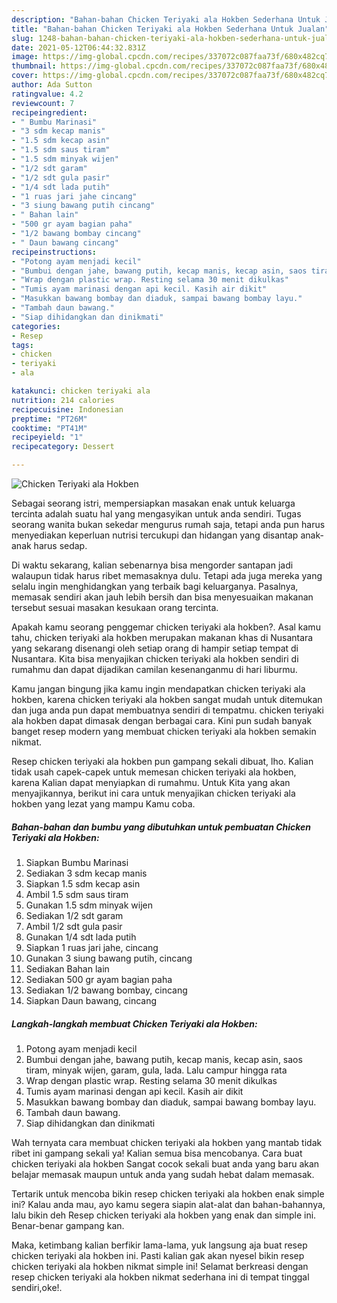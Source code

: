 ```yaml
---
description: "Bahan-bahan Chicken Teriyaki ala Hokben Sederhana Untuk Jualan"
title: "Bahan-bahan Chicken Teriyaki ala Hokben Sederhana Untuk Jualan"
slug: 1248-bahan-bahan-chicken-teriyaki-ala-hokben-sederhana-untuk-jualan
date: 2021-05-12T06:44:32.831Z
image: https://img-global.cpcdn.com/recipes/337072c087faa73f/680x482cq70/chicken-teriyaki-ala-hokben-foto-resep-utama.jpg
thumbnail: https://img-global.cpcdn.com/recipes/337072c087faa73f/680x482cq70/chicken-teriyaki-ala-hokben-foto-resep-utama.jpg
cover: https://img-global.cpcdn.com/recipes/337072c087faa73f/680x482cq70/chicken-teriyaki-ala-hokben-foto-resep-utama.jpg
author: Ada Sutton
ratingvalue: 4.2
reviewcount: 7
recipeingredient:
- " Bumbu Marinasi"
- "3 sdm kecap manis"
- "1.5 sdm kecap asin"
- "1.5 sdm saus tiram"
- "1.5 sdm minyak wijen"
- "1/2 sdt garam"
- "1/2 sdt gula pasir"
- "1/4 sdt lada putih"
- "1 ruas jari jahe cincang"
- "3 siung bawang putih cincang"
- " Bahan lain"
- "500 gr ayam bagian paha"
- "1/2 bawang bombay cincang"
- " Daun bawang cincang"
recipeinstructions:
- "Potong ayam menjadi kecil"
- "Bumbui dengan jahe, bawang putih, kecap manis, kecap asin, saos tiram, minyak wijen, garam, gula, lada. Lalu campur hingga rata"
- "Wrap dengan plastic wrap. Resting selama 30 menit dikulkas"
- "Tumis ayam marinasi dengan api kecil. Kasih air dikit"
- "Masukkan bawang bombay dan diaduk, sampai bawang bombay layu."
- "Tambah daun bawang."
- "Siap dihidangkan dan dinikmati"
categories:
- Resep
tags:
- chicken
- teriyaki
- ala

katakunci: chicken teriyaki ala 
nutrition: 214 calories
recipecuisine: Indonesian
preptime: "PT26M"
cooktime: "PT41M"
recipeyield: "1"
recipecategory: Dessert

---
```



![Chicken Teriyaki ala Hokben](https://img-global.cpcdn.com/recipes/337072c087faa73f/680x482cq70/chicken-teriyaki-ala-hokben-foto-resep-utama.jpg)

Sebagai seorang istri, mempersiapkan masakan enak untuk keluarga tercinta adalah suatu hal yang mengasyikan untuk anda sendiri. Tugas seorang  wanita bukan sekedar mengurus rumah saja, tetapi anda pun harus menyediakan keperluan nutrisi tercukupi dan hidangan yang disantap anak-anak harus sedap.

Di waktu  sekarang, kalian sebenarnya bisa mengorder santapan jadi walaupun tidak harus ribet memasaknya dulu. Tetapi ada juga mereka yang selalu ingin menghidangkan yang terbaik bagi keluarganya. Pasalnya, memasak sendiri akan jauh lebih bersih dan bisa menyesuaikan makanan tersebut sesuai masakan kesukaan orang tercinta. 



Apakah kamu seorang penggemar chicken teriyaki ala hokben?. Asal kamu tahu, chicken teriyaki ala hokben merupakan makanan khas di Nusantara yang sekarang disenangi oleh setiap orang di hampir setiap tempat di Nusantara. Kita bisa menyajikan chicken teriyaki ala hokben sendiri di rumahmu dan dapat dijadikan camilan kesenanganmu di hari liburmu.

Kamu jangan bingung jika kamu ingin mendapatkan chicken teriyaki ala hokben, karena chicken teriyaki ala hokben sangat mudah untuk ditemukan dan juga anda pun dapat membuatnya sendiri di tempatmu. chicken teriyaki ala hokben dapat dimasak dengan berbagai cara. Kini pun sudah banyak banget resep modern yang membuat chicken teriyaki ala hokben semakin nikmat.

Resep chicken teriyaki ala hokben pun gampang sekali dibuat, lho. Kalian tidak usah capek-capek untuk memesan chicken teriyaki ala hokben, karena Kalian dapat menyiapkan di rumahmu. Untuk Kita yang akan menyajikannya, berikut ini cara untuk menyajikan chicken teriyaki ala hokben yang lezat yang mampu Kamu coba.

<!--inarticleads1-->

##### Bahan-bahan dan bumbu yang dibutuhkan untuk pembuatan Chicken Teriyaki ala Hokben:

1. Siapkan  Bumbu Marinasi
1. Sediakan 3 sdm kecap manis
1. Siapkan 1.5 sdm kecap asin
1. Ambil 1.5 sdm saus tiram
1. Gunakan 1.5 sdm minyak wijen
1. Sediakan 1/2 sdt garam
1. Ambil 1/2 sdt gula pasir
1. Gunakan 1/4 sdt lada putih
1. Siapkan 1 ruas jari jahe, cincang
1. Gunakan 3 siung bawang putih, cincang
1. Sediakan  Bahan lain
1. Sediakan 500 gr ayam bagian paha
1. Sediakan 1/2 bawang bombay, cincang
1. Siapkan  Daun bawang, cincang




<!--inarticleads2-->

##### Langkah-langkah membuat Chicken Teriyaki ala Hokben:

1. Potong ayam menjadi kecil
1. Bumbui dengan jahe, bawang putih, kecap manis, kecap asin, saos tiram, minyak wijen, garam, gula, lada. Lalu campur hingga rata
1. Wrap dengan plastic wrap. Resting selama 30 menit dikulkas
1. Tumis ayam marinasi dengan api kecil. Kasih air dikit
1. Masukkan bawang bombay dan diaduk, sampai bawang bombay layu.
1. Tambah daun bawang.
1. Siap dihidangkan dan dinikmati




Wah ternyata cara membuat chicken teriyaki ala hokben yang mantab tidak ribet ini gampang sekali ya! Kalian semua bisa mencobanya. Cara buat chicken teriyaki ala hokben Sangat cocok sekali buat anda yang baru akan belajar memasak maupun untuk anda yang sudah hebat dalam memasak.

Tertarik untuk mencoba bikin resep chicken teriyaki ala hokben enak simple ini? Kalau anda mau, ayo kamu segera siapin alat-alat dan bahan-bahannya, lalu bikin deh Resep chicken teriyaki ala hokben yang enak dan simple ini. Benar-benar gampang kan. 

Maka, ketimbang kalian berfikir lama-lama, yuk langsung aja buat resep chicken teriyaki ala hokben ini. Pasti kalian gak akan nyesel bikin resep chicken teriyaki ala hokben nikmat simple ini! Selamat berkreasi dengan resep chicken teriyaki ala hokben nikmat sederhana ini di tempat tinggal sendiri,oke!.


